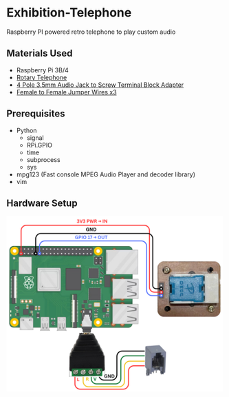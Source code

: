 # Exhibition-Telephone
Raspberry PI powered retro telephone to play custom audio

## Materials Used
- Raspberry Pi 3B/4
- [Rotary Telephone](https://a.co/d/g6QHbtn)
- [4 Pole 3.5mm Audio Jack to Screw Terminal Block Adapter](https://a.co/d/8EKYkN0)
- [Female to Female Jumper Wires x3](https://a.co/d/6lHln8J)

## Prerequisites
- Python
  - signal
  - RPi.GPIO
  - time
  - subprocess
  - sys
- mpg123 (Fast console MPEG Audio Player and decoder library)
- vim

## Hardware Setup
![Connection Diagram](Connection_Diagram.png)
